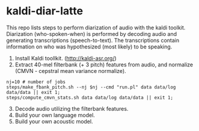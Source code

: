 # kaldi-diar-latte
This repo lists steps to perform diarization of audio with the kaldi toolkit. Diarization (who-spoken-when) is performed by decoding audio and generating transcriptions (speech-to-text). The transcriptions contain information on who was hypothesized (most likely) to be speaking. 

1. Install Kaldi toollkit. (http://kaldi-asr.org/)
2. Extract 40-mel filterbank (+ 3 pitch) features from audio, and normalize (CMVN - cepstral mean variance normalize).

``` 
nj=10 # number of jobs
steps/make_fbank_pitch.sh --nj $nj --cmd "run.pl" data data/log data/data || exit 1;
steps/compute_cmvn_stats.sh data data/log data/data || exit 1;
```

3. Decode audio utilizing the filterbank features.
4. Build your own language model.
5. Build your own acoustic model.

